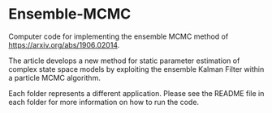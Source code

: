# Ensemble-MCMC
Computer code for implementing the ensemble MCMC method of https://arxiv.org/abs/1906.02014.  

The article develops a new method for static parameter estimation of complex state space models by exploiting the ensemble Kalman Filter within a particle MCMC algorithm.

Each folder represents a different application. Please see the README file in each folder for more information on how to run the code.
